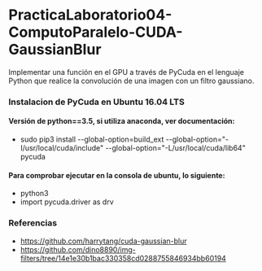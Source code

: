 # PracticaLaboratorio04-ComputoParalelo-CUDA-GaussianBlur
Implementar una función en el GPU a través de PyCuda en el lenguaje Python que realice la convolución de una imagen con un filtro gaussiano.
### Instalacion de PyCuda en Ubuntu 16.04 LTS
#### Versión de python==3.5, si utiliza anaconda, ver documentación: 
- sudo pip3 install --global-option=build_ext --global-option="-I/usr/local/cuda/include" --global-option="-L/usr/local/cuda/lib64" pycuda 
#### Para comprobar ejecutar en la consola de ubuntu, lo siguiente: 
- python3
- import pycuda.driver as drv 
### Referencias
- https://github.com/harrytang/cuda-gaussian-blur
- https://github.com/dino8890/img-filters/tree/14e1e30b1bac330358cd0288755846934bb60194
